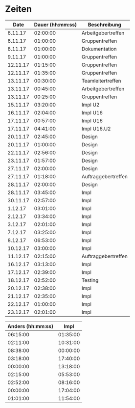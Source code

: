 # Zeiten

Date|Dauer (hh:mm:ss)|Beschreibung
-|-|-
6.11.17|02:00:00|Arbeitgebertreffen
6.11.17|01:00:00|Gruppentreffen
8.11.17|01:00:00|Dokumentation
9.11.17|01:00:00|Gruppentreffen
12.11.17|01:15:00|Gruppentreffen
12.11.17|01:35:00|Gruppentreffen
13.11.17|00:30:00|Teamleitertreffen
13.11.17|00:45:00|Arbeitgebertreffen
13.11.17|00:25:00|Gruppentreffen
15.11.17|03:20:00|Impl U2
16.11.17|02:04:00|Impl U16
17.11.17|00:57:00|Impl U16
17.11.17|04:41:00|Impl U16.U2
20.11.17|02:45:00|Design
20.11.17|01:00:00|Design
22.11.17|02:56:00|Design
23.11.17|01:57:00|Design
27.11.17|02:00:00|Design
27.11.17|01:18:00|Auftraggebertreffen
28.11.17|02:00:00|Design
28.11.17|03:45:00|Impl
30.11.17|02:57:00|Impl
1.12.17|03:01:00|Impl
2.12.17|03:34:00|Impl
3.12.17|02:01:00|Impl
7.12.17|03:25:00|Impl
8.12.17|06:53:00|Impl
10.12.17|03:00:00|Impl
11.12.17|02:15:00|Auftraggebertreffen
16.12.17|03:13:00|Impl
17.12.17|02:39:00|Impl
18.12.17|02:52:00|Testing
20.12.17|02:38:00|Impl
21.12.17|02:35:00|Impl
22.12.17|01:00:00|Impl
23.12.17|02:01:00|Impl

Anders (hh:mm:ss)|Impl
-|-
06:15:00|01:35:00
02:11:00|10:31:00
08:38:00|00:00:00
03:18:00|17:40:00
00:00:00|13:18:00
02:15:00|05:53:00
02:52:00|08:16:00
00:00:00|17:04:00
01:01:00|11:54:00
